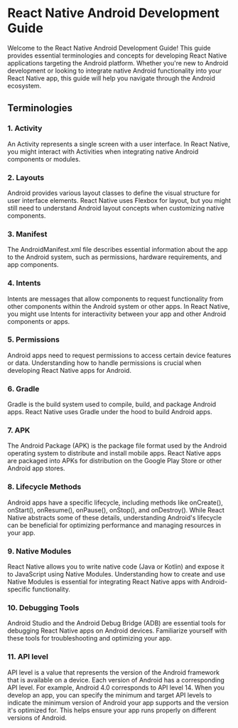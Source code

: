 # React Native Android Development Guide

Welcome to the React Native Android Development Guide! This guide provides essential terminologies and concepts for developing React Native applications targeting the Android platform. Whether you're new to Android development or looking to integrate native Android functionality into your React Native app, this guide will help you navigate through the Android ecosystem.

## Terminologies

### 1. Activity
An Activity represents a single screen with a user interface. In React Native, you might interact with Activities when integrating native Android components or modules.

### 2. Layouts
Android provides various layout classes to define the visual structure for user interface elements. React Native uses Flexbox for layout, but you might still need to understand Android layout concepts when customizing native components.

### 3. Manifest
The AndroidManifest.xml file describes essential information about the app to the Android system, such as permissions, hardware requirements, and app components.

### 4. Intents
Intents are messages that allow components to request functionality from other components within the Android system or other apps. In React Native, you might use Intents for interactivity between your app and other Android components or apps.

### 5. Permissions
Android apps need to request permissions to access certain device features or data. Understanding how to handle permissions is crucial when developing React Native apps for Android.

### 6. Gradle
Gradle is the build system used to compile, build, and package Android apps. React Native uses Gradle under the hood to build Android apps.

### 7. APK
The Android Package (APK) is the package file format used by the Android operating system to distribute and install mobile apps. React Native apps are packaged into APKs for distribution on the Google Play Store or other Android app stores.

### 8. Lifecycle Methods
Android apps have a specific lifecycle, including methods like onCreate(), onStart(), onResume(), onPause(), onStop(), and onDestroy(). While React Native abstracts some of these details, understanding Android's lifecycle can be beneficial for optimizing performance and managing resources in your app.

### 9. Native Modules
React Native allows you to write native code (Java or Kotlin) and expose it to JavaScript using Native Modules. Understanding how to create and use Native Modules is essential for integrating React Native apps with Android-specific functionality.

### 10. Debugging Tools
Android Studio and the Android Debug Bridge (ADB) are essential tools for debugging React Native apps on Android devices. Familiarize yourself with these tools for troubleshooting and optimizing your app.

### 11. API level
API level is a value that represents the version of the Android framework that is available on a device. Each version of Android has a corresponding API level. For example, Android 4.0 corresponds to API level 14. When you develop an app, you can specify the minimum and target API levels to indicate the minimum version of Android your app supports and the version it's optimized for. This helps ensure your app runs properly on different versions of Android.